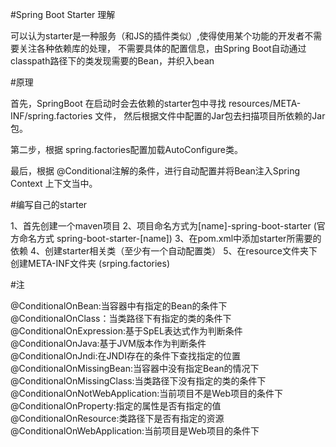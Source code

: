 #Spring Boot Starter 理解

可以认为starter是一种服务（和JS的插件类似）,使得使用某个功能的开发者不需要关注各种依赖库的处理，
不需要具体的配置信息，由Spring Boot自动通过classpath路径下的类发现需要的Bean，并织入bean


#原理

首先，SpringBoot 在启动时会去依赖的starter包中寻找 resources/META-INF/spring.factories 文件，
    然后根据文件中配置的Jar包去扫描项目所依赖的Jar包。

第二步，根据 spring.factories配置加载AutoConfigure类。

最后，根据 @Conditional注解的条件，进行自动配置并将Bean注入Spring Context 上下文当中。

#编写自己的starter

1、首先创建一个maven项目
2、项目命名方式为[name]-spring-boot-starter (官方命名方式 spring-boot-starter-[name])
3、在pom.xml中添加starter所需要的依赖
4、创建starter相关类（至少有一个自动配置类）
5、在resource文件夹下创建META-INF文件夹 (srping.factories)

#注

@ConditionalOnBean:当容器中有指定的Bean的条件下  
@ConditionalOnClass：当类路径下有指定的类的条件下  
@ConditionalOnExpression:基于SpEL表达式作为判断条件  
@ConditionalOnJava:基于JVM版本作为判断条件  
@ConditionalOnJndi:在JNDI存在的条件下查找指定的位置  
@ConditionalOnMissingBean:当容器中没有指定Bean的情况下  
@ConditionalOnMissingClass:当类路径下没有指定的类的条件下  
@ConditionalOnNotWebApplication:当前项目不是Web项目的条件下  
@ConditionalOnProperty:指定的属性是否有指定的值  
@ConditionalOnResource:类路径下是否有指定的资源  
@ConditionalOnWebApplication:当前项目是Web项目的条件下  